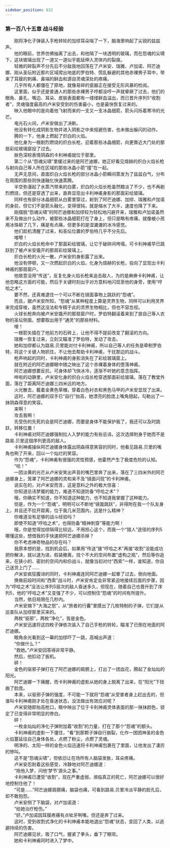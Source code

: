 ```yaml
---
sidebar_position: 632
---
```

### 第一百八十五章 战斗经验  


　　刚将净化子弹装入手枪转轮的加缪耳朵嗡了一下，脑海里响起了尖锐的兹兹声。  
　　他的眼前，世界仿佛抽离了出去，和他隔了一块透明的玻璃，而在怨魂的尖啸下，这块玻璃出现了一道又一道似乎能延伸入灵体内的裂痕。  
　　轻微的碎裂声不分先后不分敌我地回荡在了卢米安、瑞雅、卢加诺、阿芒迪娜、刚从圣坛附近那片区域爬出地底的罗伯特、慌乱躲避的其他赤裸男子耳中，带来了耳膜的刺痛、鼻端的鲜血和源自灵魂深处的疼痛。  
　　几乎所有人都僵在了原地，就像易碎的瓷器正在接受无形风暴的检阅。  
　　这里面，似乎还是普通人的那些赤裸男子哼都没哼一声就晕厥了过去，他们的眼角、鼻孔、嘴边、耳朵、皮肤表面都有一缕缕鲜血溢出，而已晋升序列5“收割者”，灵魂强度最高的卢米安受到的伤害最小，也是最快恢复过来的。  
　　映入他眼中的是向着他飞射而来的一支又一支冰晶细箭，箭头闪烁着寒冷的光芒。  
　　电光石火间，卢米安做出了决断。  
　　他没有转化成阴影生物并进入阴影之中来规避伤害，也未做出躲闪的动作。  
　　腾的一下，他身上燃起了炽白的火焰。  
　　他化身为一根剧烈燃烧的炽白长枪，迎着那些冰晶细箭，向更靠近大门处的那扇彩绘玻璃窗投了过去。  
　　肤色深棕表情阴森的卡利神甫就位于那里。  
　　第二个从“怨魂尖啸”里缓过来的是阿芒迪娜，她正好看见煊赫的炽白火焰长枪与射向自己等人所在区域的那些冰晶小箭“撞”在一起。  
　　无声无息间，直面炽白火焰长枪的部分冰晶小箭瞬间蒸发为了兹兹白气，分布在周围的那些则快速融化快速蒸腾。  
　　半空弥漫起了水蒸汽带来的白雾，炽白的火焰长枪虽然黯淡了不少，也不再剧烈燃烧，但还是穿透了出来，直奔显现出卡利神甫身影的那面彩绘玻璃。  
　　同样也有部分冰晶细箭从白雾里穿过，射到了阿芒迪娜、加缪、瑞雅和卢加诺的身前，但它们不是箭头融化，变得很钝，就是缩水了大半，速度也降了下来。  
　　刚摆脱“怨魂尖啸”的阿芒迪娜和加缪较为轻松地闪避开来，瑞雅和卢加诺虽然来不及做出什么动作，被那些冰晶细箭打在了身上，但只是略有疼痛，就像被小孩用冰珠砸了几下，痛是有点痛，但更多的是湿漉漉的冰冷感觉。  
　　他们趁机清醒了过来，和圣坛位置的罗伯特几乎不分先后。  
　　喀嚓！  
　　炽白的火焰长枪命中了那面彩绘玻璃，让它于破碎间垮塌，可卡利神甫早已跳跃到了被卢米安撬开的那扇彩绘玻璃上。  
　　炽白长枪的火光一散，卢米安的身影露了出来。  
　　他没有停顿，又一次燃起炽白的火焰，化身为煊赫的长枪，投向了显现出卡利神甫的那扇窗户。  
　　他故意没用“传送”，反复化身火焰长枪来追击敌人，为的是麻痹卡利神甫，让他忽略这方面的可能，然后于关键时刻出乎对方意料地闪现至他的身旁，使用“哼哈之术”。  
　　要不然，还真难逮住一个可以不断在镜面事物上跳跃的“怨魂”。  
　　而且，据卢米安所知，“怨魂”从某种程度上算是灵界生物，同样可以利用灵界来完成穿梭，虽然这没法和专精于此的灵界生物相比，但也不容忽视。  
　　火球长枪奔向被卢米安撬开的那扇窗户时，罗伯特翻滚着来到了放自己等人衣物的圣坛侧面，想要取出用于“通灵”的那些材料。  
　　嗖！  
　　一根箭矢插在了他前方的石砖上，让他不得不提前改变了翻滚的方向。  
　　瑞雅一恢复过来，立刻又瞄准了罗伯特，发动了攻击。  
　　她和加缪都认为路易.贝里能对付卡利神甫，所以自己等人的任务是牵制罗伯特，将这个关键人物抓住，不让他去帮助卡利神甫，干扰那边的战斗。  
　　枪声响起的同时，卡利神甫的身影消失在了彩绘玻璃窗上。  
　　就在附近的阿芒迪娜眼中随之映出了这个赤裸着身体的堕落神甫。  
　　阿芒迪娜想要反抗，可身体却飞快冰冷，逐渐不听她的意念指挥。  
　　哗啦的动静里，卢米安化身的炽白火焰长枪穿透那面彩绘玻璃，落在了教堂外面，落在了距离阿芒迪娜三四米远的地方。  
　　火光散去，戴着金黄色草帽，穿着白色衬衣和黑色马甲的卢米安显现了出来。  
　　这时，阿芒迪娜的双手已“自行”抬高，她漂亮的脸庞上嘴角翘起，勾勒出了一抹阴森得意的笑容。  
　　来啊！  
　　攻击我啊！  
　　先受伤的先死的会是阿芒迪娜，而要是身体不能保护我了，我还可以及时跳跃，转移位置！  
　　卡利神甫对阿芒迪娜强制拉人入梦的能力有些忌讳，这次选择附身于她而不是路易.贝里这個序列更高的敌人。  
　　卡利神甫操纵阿芒迪娜身体露出阴森得意笑容的同时，他看见路易.贝里的嘴角也咧了开来，回以一个灿烂的笑容。  
　　作为“怨魂”，卡利神甫有很强的灵性预感，他霍然产生了极度危险的认知。  
　　“哈！”  
　　一团淡黄的光芒从卢米安笑出声音的嘴巴里奔了出来，落在了三四米外的阿芒迪娜身上，笼罩了阿芒迪娜的灵和来不及“镜面闪现”的卡利神甫。  
　　说实在的，对卢米安而言，这是意料之外的极大惊喜：  
　　你知道忌讳梦魇的能力，难道不知道防备“哼哈之术”？  
　　哦，你确实不知道，你不知道这种能力，也不知道我掌握了这种能力。  
　　但是，作为一个“怨魂”，明明可以不断地“镜面跳跃”，非得附在我一个队友身上，并且还不拉开距离，位于我几米范围内，这是什么精神？  
　　你难道没有足够的战斗经验吗？  
　　即使不知道“哼哈之术”，也得防备“精神刺穿”等能力啊！  
　　哦，你是觉得加缪隔得比较远，不用担心这个，而我一个“猎人”途径的序列5哪懂这些，想借我的手快速把阿芒迪娜杀掉？  
　　你不考虑神奇物品的存在吗？  
　　我原本想的是，找到机会后，如果用“传送”接“哼哈之术”再接“收割”没能成功把你解决，就以退为进，假装撤离，找个不大的空间布置“虚构之瓶”，然后等你追来，在狭小的、密封的空间内和伱战斗，就像当初对付“西索”一样，谁知道，你自己送货上门了……  
　　卢米安疯狂腹诽的同时，卡利神甫连同阿芒迪娜一起晕了过去，倒向地面。  
　　换做前段时间和“西索”战斗时，卢米安肯定会非常紧迫地接续后面的步骤，因为“哼哈之术”没法让序列5层次的敌人昏迷多久，但现在，随着自己也晋升到了序列5，他的“哼哈之术”又变强了不少，可以控制住“怨魂”的时间有所提升。  
　　当然，依旧局限在几秒内。  
　　卢米安摘下“大海之怒”，从“旅者的行囊”里摸出了几枚特制的子弹，它们是从巡查队从加缪那里买来的。  
　　两枚“驱邪”，两枚“净化”，皆是金色。  
　　卢米安迅速将这四枚子弹依次装入了自己手枪的转轮，瞄准了已倒在地面的阿芒迪娜。  
　　眼角余光看到这一幕的加缪吓了一跳，高喊出声道：  
　　“你做什么？”  
　　“救她。”卢米安回答得非常平静。  
　　然后，他扣动了扳机。  
　　砰！  
　　金色的驱邪子弹打在了阿芒迪娜的肩膀上，打出了一团血花，腾起了金灿灿的阳光。  
　　阿芒迪娜一下痛醒，而卡利神甫的虚影从她的身上脱离了出来，在“阳光”下扭曲了脸庞。  
　　本来，以驱邪子弹的强度，不可能一下就将“怨魂”从受害者身上赶出去的，但谁叫卡利神甫刚才处在昏迷状态，没法做出有效应对呢？  
　　卢米安随即抬高枪口，眼中映出了位于卡利神甫灵体表面的那一抹抹颜色，锁定了已变得非常明显的惨白。  
　　砰！  
　　一枚金灿灿的净化子弹附加着“收割”的力量，打在了那个“怨魂”的额头。  
　　卡利神甫的虚影一下僵住，“看”到那颗子弹自行崩裂，化作一团团神圣的金色火焰蔓延往自己身体各处，点燃了粉尘，点燃了灵魂。  
　　明净的、太阳一样的金色火焰迅速将卡利神甫包裹在了里面，让他发出了凄厉的惨叫。  
　　这不是“怨魂尖啸”，但依旧让在场所有人脑袋发胀，耳朵疼痛。  
　　卢米安忍耐着这些感受，冷静地对阿芒迪娜道：  
　　“拖他入梦，问他‘梦节’源头之事。”  
　　卡利神甫已遭受“收割”，现在严重虚弱，濒临真正的死亡，阿芒迪娜可以很好地控制住他了！  
　　“可是……”阿芒迪娜肩膀痛，脑袋也痛，可看到路易.贝里冷淡平静的脸孔后，却不敢抱怨。  
　　卢米安侧了下脑袋，对卢加诺道：  
　　“给她治疗枪伤。”  
　　“好。”卢加诺因耳膜疼痛有点呲牙咧嘴，但还是奔了过来。  
　　这时，受到收割式净化的卡利神甫本能地退出“怨魂”状态，变回了人类，以逃避持续的伤害。  
　　阿芒迪娜见状，吸了口气，握紧了拳头，垂下了眼帘。  
　　她和卡利神甫同时进入了梦中。  
